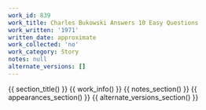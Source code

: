 ```yaml
---
work_id: 839
work_title: Charles Bukowski Answers 10 Easy Questions
work_written: '1971'
written_date: approximate
work_collected: 'no'
work_category: Story
notes: null
alternate_versions: []
---
```


{{ section_title() }}
{{ work_info() }}
{{ notes_section() }}
{{ appearances_section() }}
{{ alternate_versions_section() }}
